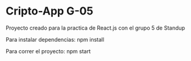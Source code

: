 # Cripto-App G-05

Proyecto creado para la practica de React.js con el grupo 5 de Standup 

Para instalar dependencias: npm install

Para correr el proyecto: npm start 
